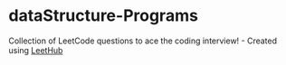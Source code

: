 # dataStructure-Programs
Collection of LeetCode questions to ace the coding interview! - Created using [LeetHub](https://github.com/QasimWani/LeetHub)
